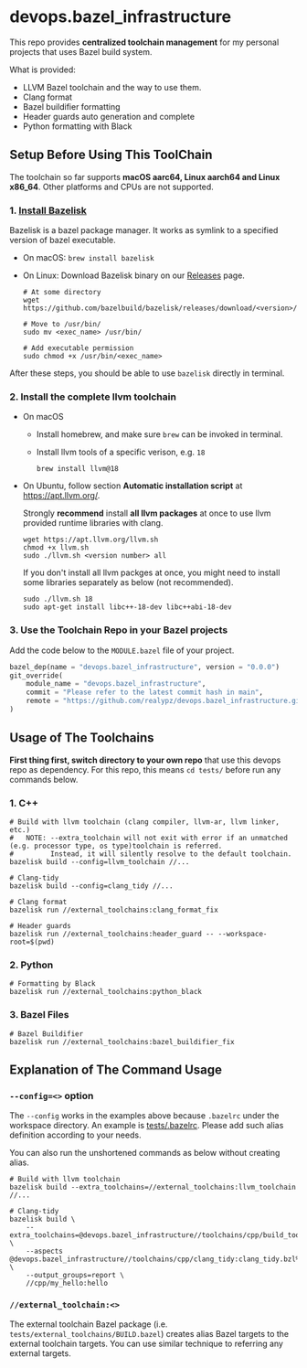 # devops.bazel_infrastructure

This repo provides **centralized toolchain management** for my personal projects that uses Bazel build system.

What is provided:

* LLVM Bazel toolchain and the way to use them.
* Clang format
* Bazel buildifier formatting
* Header guards auto generation and complete
* Python formatting with Black

## Setup Before Using This ToolChain

The toolchain so far supports **macOS aarc64, Linux aarch64 and Linux x86_64**. Other platforms and CPUs are not supported.

### 1. [Install Bazelisk](https://github.com/bazelbuild/bazelisk?tab=readme-ov-file#installation)<br>

Bazelisk is a bazel package manager. It works as symlink to a specified version of bazel executable.

* On macOS: `brew install bazelisk`
* On Linux: Download Bazelisk binary on our [Releases](https://github.com/bazelbuild/bazelisk/releases) page.

    ```shell
    # At some directory
    wget https://github.com/bazelbuild/bazelisk/releases/download/<version>/<exec_name>

    # Move to /usr/bin/
    sudo mv <exec_name> /usr/bin/

    # Add executable permission
    sudo chmod +x /usr/bin/<exec_name>
    ```

After these steps, you should be able to use `bazelisk` directly in terminal.

### 2. Install the complete llvm toolchain

* On macOS

  * Install homebrew, and make sure `brew` can be invoked in terminal.
  * Install llvm tools of a specific verison, e.g. `18`

    ```shell
    brew install llvm@18
    ```

* On Ubuntu, follow section **Automatic installation script** at https://apt.llvm.org/.

    Strongly **recommend** install **all llvm packages** at once to use llvm provided runtime libraries with clang.

    ```shell
    wget https://apt.llvm.org/llvm.sh
    chmod +x llvm.sh
    sudo ./llvm.sh <version number> all
    ```

   If you don't install all llvm packges at once, you might need to install some libraries separately as below (not recommended).

    ```shell
    sudo ./llvm.sh 18
    sudo apt-get install libc++-18-dev libc++abi-18-dev
    ```

### 3. Use the Toolchain Repo in your Bazel projects

Add the code below to the `MODULE.bazel` file of your project.

```python
bazel_dep(name = "devops.bazel_infrastructure", version = "0.0.0")
git_override(
    module_name = "devops.bazel_infrastructure",
    commit = "Please refer to the latest commit hash in main",
    remote = "https://github.com/realypz/devops.bazel_infrastructure.git",
)
```

## Usage of The Toolchains

**First thing first, switch directory to your own repo** that use this devops repo as dependency. For this repo, this means `cd tests/` before run any commands below.

### 1. C++

```shell
# Build with llvm toolchain (clang compiler, llvm-ar, llvm linker, etc.)
#   NOTE: --extra_toolchain will not exit with error if an unmatched (e.g. processor type, os type)toolchain is referred.
#         Instead, it will silently resolve to the default toolchain.
bazelisk build --config=llvm_toolchain //...

# Clang-tidy
bazelisk build --config=clang_tidy //...

# Clang format
bazelisk run //external_toolchains:clang_format_fix

# Header guards
bazelisk run //external_toolchains:header_guard -- --workspace-root=$(pwd)
```

### 2. Python

```shell
# Formatting by Black
bazelisk run //external_toolchains:python_black
```

### 3. Bazel Files

```shell
# Bazel Buildifier
bazelisk run //external_toolchains:bazel_buildifier_fix
```

## Explanation of The Command Usage

### `--config=<>` option

The `--config` works in the examples above because `.bazelrc` under the workspace directory. An example is [tests/.bazelrc](tests/.bazelrc). Please add such alias definition according to your needs.

You can also run the unshortened commands as below without creating alias.

```shell
# Build with llvm toolchain
bazelisk build --extra_toolchains=//external_toolchains:llvm_toolchain //...

# Clang-tidy
bazelisk build \
    --extra_toolchains=@devops.bazel_infrastructure//toolchains/cpp/build_tools:llvm_toolchain \
    --aspects @devops.bazel_infrastructure//toolchains/cpp/clang_tidy:clang_tidy.bzl%clang_tidy_aspect \
    --output_groups=report \
    //cpp/my_hello:hello
```

### `//external_toolchain:<>`

The external toolchain Bazel package (i.e. `tests/external_toolchains/BUILD.bazel`) creates alias Bazel targets to the external toolchain targets. You can use similar technique to referring any external targets.
